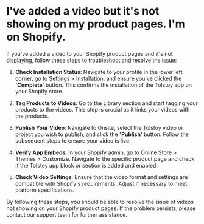 # I've added a video but it's not showing on my product pages. I'm on Shopify.

If you've added a video to your Shopify product pages and it's not displaying, follow these steps to troubleshoot and resolve the issue:

1. **Check Installation Status**: Navigate to your profile in the lower left corner, go to Settings > Installation, and ensure you've clicked the **'Complete'** button. This confirms the installation of the Tolstoy app on your Shopify store.

2. **Tag Products to Videos**: Go to the Library section and start tagging your products to the videos. This step is crucial as it links your videos with the products.

3. **Publish Your Video**: Navigate to Onsite, select the Tolstoy video or project you wish to publish, and click the **'Publish'** button. Follow the subsequent steps to ensure your video is live.

4. **Verify App Embeds**: In your Shopify admin, go to Online Store > Themes > Customize. Navigate to the specific product page and check if the Tolstoy app block or section is added and enabled.

5. **Check Video Settings**: Ensure that the video format and settings are compatible with Shopify's requirements. Adjust if necessary to meet platform specifications.

By following these steps, you should be able to resolve the issue of videos not showing on your Shopify product pages. If the problem persists, please contact our support team for further assistance.